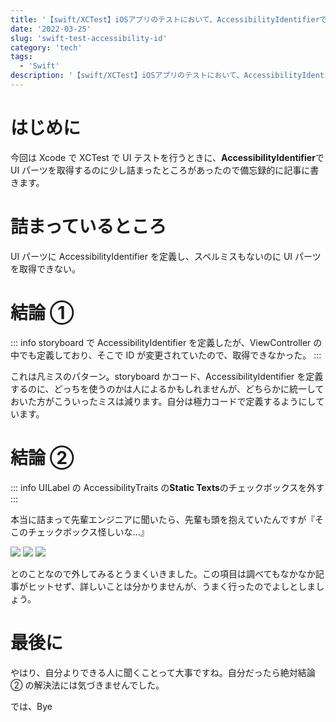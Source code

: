 ```yaml
---
title: '【swift/XCTest】iOSアプリのテストにおいて、AccessibilityIdentifierでUIパーツが取得できない'
date: '2022-03-25'
slug: 'swift-test-accessibility-id'
category: 'tech'
tags:
  - 'Swift'
description: '【swift/XCTest】iOSアプリのテストにおいて、AccessibilityIdentifierでUIパーツが取得できないことがあったので、解決法を備忘録的に残します。'
---
```


# はじめに

今回は Xcode で XCTest で UI テストを行うときに、**AccessibilityIdentifier**で UI パーツを取得するのに少し詰まったところがあったので備忘録的に記事に書きます。

# 詰まっているところ

UI パーツに AccessibilityIdentifier を定義し、スペルミスもないのに UI パーツを取得できない。

# 結論 ①

::: info
storyboard で AccessibilityIdentifier を定義したが、ViewController の中でも定義しており、そこで ID が変更されていたので、取得できなかった。
:::

これは凡ミスのパターン。storyboard かコード、AccessibilityIdentifier を定義するのに、どっちを使うのかは人によるかもしれませんが、どちらかに統一しておいた方がこういったミスは減ります。自分は極力コードで定義するようにしています。

# 結論 ②

::: info
UILabel の AccessibilityTraits の**Static Texts**のチェックボックスを外す
:::

本当に詰まって先輩エンジニアに聞いたら、先輩も頭を抱えていたんですが『そこのチェックボックス怪しいな...』

<img src="@image/1.png">

<img src="@image/2.png">

<img src="@image/3.png">

とのことなので外してみるとうまくいきました。この項目は調べてもなかなか記事がヒットせず、詳しいことは分かりませんが、うまく行ったのでよしとしましょう。

# 最後に

やはり、自分よりできる人に聞くことって大事ですね。自分だったら絶対結論 ② の解決法には気づきませんでした。

では、Bye
